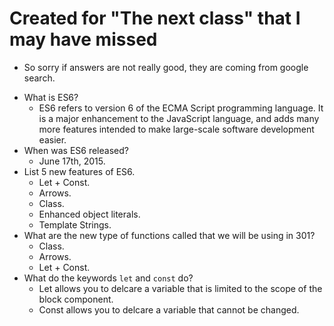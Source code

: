  # Created for "The next class" that I may have missed
  * So sorry if answers are not really good, they are coming from google search.
- What is ES6?
    - ES6 refers to version 6 of the ECMA Script programming language. It is a major enhancement to the JavaScript language, and adds many more features intended to make large-scale software development easier.
- When was ES6 released?
    - June 17th, 2015.
- List 5 new features of ES6.
    - Let + Const.
    - Arrows.
    - Class.
    - Enhanced object literals.
    - Template Strings.
- What are the new type of functions called that we will be using in 301?
    - Class.
    - Arrows.
    - Let + Const.
- What do the keywords `let` and `const` do?
    - Let allows you to delcare a variable that is limited to the scope of the block component.
    - Const allows you to delcare a variable that cannot be changed.